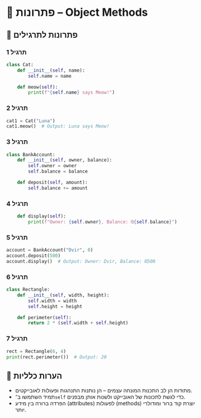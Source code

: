 # 📘 פתרונות – Object Methods

## 🧪 פתרונות לתרגילים

### תרגיל 1
```python
class Cat:
    def __init__(self, name):
        self.name = name

    def meow(self):
        print(f"{self.name} says Meow!")
```

### תרגיל 2
```python
cat1 = Cat("Luna")
cat1.meow()  # Output: Luna says Meow!
```

### תרגיל 3
```python
class BankAccount:
    def __init__(self, owner, balance):
        self.owner = owner
        self.balance = balance

    def deposit(self, amount):
        self.balance += amount
```

### תרגיל 4
```python
    def display(self):
        print(f"Owner: {self.owner}, Balance: ₪{self.balance}")
```

### תרגיל 5
```python
account = BankAccount("Dvir", 0)
account.deposit(500)
account.display()  # Output: Owner: Dvir, Balance: ₪500
```

### תרגיל 6
```python
class Rectangle:
    def __init__(self, width, height):
        self.width = width
        self.height = height

    def perimeter(self):
        return 2 * (self.width + self.height)
```

### תרגיל 7
```python
rect = Rectangle(6, 4)
print(rect.perimeter())  # Output: 20
```

## 💬 הערות כלליות

* מתודות הן לב התכנות המונחה עצמים – הן נותנות התנהגות ופעולות לאובייקטים.
* תמיד השתמשו ב־`self` כדי לגשת לתכונות של האובייקט ולשנות אותן מבפנים.
* הפרדה ברורה בין מידע (attributes) לפעולות (methods) יוצרת קוד ברור ומודולרי יותר.
